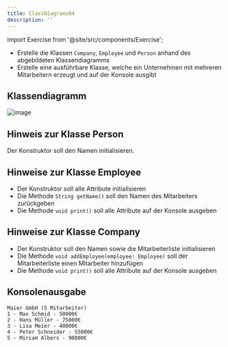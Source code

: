 ```yaml
---
title: ClassDiagrams04
description: ''
---
```


import Exercise from '@site/src/components/Exercise';

- Erstelle die Klassen `Company`, `Employee` und `Person` anhand des
  abgebildeten Klassendiagramms
- Erstelle eine ausführbare Klasse, welche ein Unternehmen mit mehreren
  Mitarbeitern erzeugt und auf der Konsole ausgibt

## Klassendiagramm
![image](https://user-images.githubusercontent.com/47243617/208106814-adc80a71-93fe-4e43-8cab-2ef0826dcdcc.png)

## Hinweis zur Klasse Person
Der Konstruktor soll den Namen initialisieren.

## Hinweise zur Klasse Employee
- Der Konstruktor soll alle Attribute initialisieren
- Die Methode `String getName()` soll den Namen des Mitarbeiters zurückgeben
- Die Methode `void print()` soll alle Attribute auf der Konsole ausgeben

## Hinweise zur Klasse Company
- Der Konstruktor soll den Namen sowie die Mitarbeiterliste initialisieren
- Die Methode `void addEmployee(employee: Employee)` soll der Mitarbeiterliste einen Mitarbeiter
  hinzufügen
- Die Methode `void print()` soll alle Attribute auf der Konsole ausgeben

## Konsolenausgabe

```console
Maier GmbH (5 Mitarbeiter)
1 - Max Schmid - 50000€
2 - Hans Müller - 75000€
3 - Lisa Meier - 40000€
4 - Peter Schneider - 55000€
5 - Miriam Albers - 90000€
```

<Exercise pullRequest="39" branchSuffix="class-diagrams/04" />
